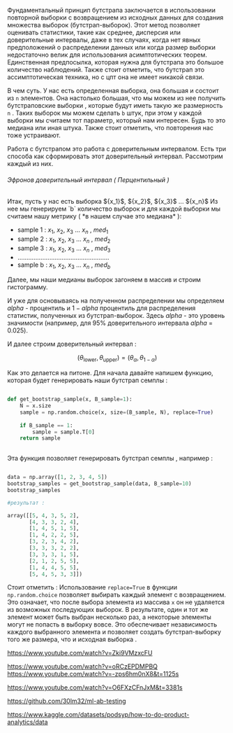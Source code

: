 Фундаментальный принцип бутстрапа заключается в использовании повторной выборки с возвращением из исходных данных для создания множества выборок (бутстрап-выборок). Этот метод позволяет оценивать статистики, такие как среднее, дисперсия или доверительные интервалы, даже в тех случаях, когда нет явных предположений о распределении данных или когда размер выборки недостаточно велик для использования асимптотических теорем. Единственная предпосылка, которая нужна для бутстрапа это большое количество наблюдений. Также стоит отметить, что бутстрап это ассимптотическая техника, но с цпт она не имеет никакой связи. 

В чем суть. У нас есть определенная выборка, она большая и состоит из `n` элементов.  Она настолько большая, что мы можем из нее получить бутстраповские выборки , которые будут иметь такую же размерность `n` . Таких выборок мы можем сделать `b` штук, при этом у каждой выборки мы считаем тот параметр, который нам интересен. Будь то это медиана или иная штука. Также стоит отметить, что повторения нас тоже устраивают. 

Работа с бутстрапом это работа с доверительным интервалом. Есть три способа как сформировать этот доверительный интервал. Рассмотрим каждый из них. 

<h6>Эфронов доверительный интервал ( Перцентильный ) </h6>
Итак, пусть у нас есть выборка  ${x_1}$, ${x_2}$, ${x_3}$ ... ${x_n}$
Из нее мы генерируем `b` количество выборок  и для каждой выборки мы считаем нашу метрику ( *в нашем случае это медиана* ):

- sample 1 : ${x_1}$, ${x_2}$, ${x_3}$ ... ${x_n}$  ,  ${med_1}$
- sample 2 : ${x_1}$, ${x_2}$, ${x_3}$ ... ${x_n}$ ,  ${med_2}$
- sample 3 : ${x_1}$, ${x_2}$, ${x_3}$ ... ${x_n}$ ,  ${med_3}$
- ....................................................
- sample b : ${x_1}$, ${x_2}$, ${x_3}$ ... ${x_n}$ ,  ${med_b}$

Далее, мы наши медианы выборок загоняем в массив и строим гистограмму. 

И уже для основываясь на полученном распределении мы определяем  $alpha$ - процентиль и $1 -alpha$ процентиль для распределения статистик, полученных из бутстрап-выборок. Здесь $alpha$ - это уровень значимости (например, для 95% доверительного интервала $alpha$ = 0.025).

И далее строим доверительный интервал : 

$$
(\theta_{\text{lower}}, \theta_{\text{upper}}) = (\theta_{\alpha}, \theta_{1 - \alpha})
$$

Как это делается на питоне. 
Для начала давайте напишем функцию, которая будет генерировать наши бутстрап семплы : 

```python

def get_bootstrap_sample(x, B_sample=1):
    N = x.size 
    sample = np.random.choice(x, size=(B_sample, N), replace=True)
    
    if B_sample == 1:
        sample = sample.T[0]
    return sample 
    
```

Эта функция позволяет генерировать бутстрап семплы , например : 

```python

data = np.array([1, 2, 3, 4, 5])
bootstrap_samples = get_bootstrap_sample(data, B_sample=10)
bootstrap_samples

#результат : 

array([[5, 4, 3, 5, 2],
       [4, 3, 3, 2, 4],
       [1, 4, 5, 1, 5],
       [1, 4, 2, 2, 5],
       [3, 2, 3, 4, 2],
       [3, 3, 3, 2, 2],
       [3, 3, 3, 1, 5],
       [2, 1, 2, 5, 5],
       [1, 4, 4, 5, 5],
       [5, 4, 5, 3, 3]])
```

Стоит отметить :  Использование `replace=True` в функции `np.random.choice` позволяет выбирать каждый элемент с возвращением. Это означает, что после выбора элемента из массива `x` он не удаляется из возможных последующих выборок. В результате, один и тот же элемент может быть выбран несколько раз, а некоторые элементы могут не попасть в выборку вовсе. Это обеспечивает независимость каждого выбранного элемента и позволяет создать бутстрап-выборку того же размера, что и исходная выборка .


https://www.youtube.com/watch?v=Zki9VMzxcFU

https://www.youtube.com/watch?v=oRCzEPDMPBQ
https://www.youtube.com/watch?v=-zps6hm0nX8&t=1125s


https://www.youtube.com/watch?v=O6FXzCFnJxM&t=3381s



https://github.com/30lm32/ml-ab-testing


https://www.kaggle.com/datasets/podsyp/how-to-do-product-analytics/data
